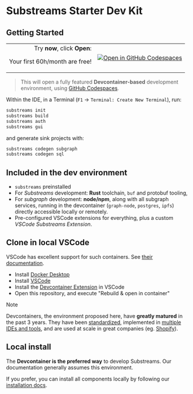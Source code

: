 # Substreams Starter Dev Kit

## Getting Started

<table><tr><td valign="top" align="right">Try <b>now</b>, click <b>Open</b>:
  
Your first 60h/month are free!
</td><td>

[![Open in GitHub Codespaces](https://github.com/codespaces/badge.svg)](https://github.com/codespaces/new/streamingfast/substreams-starter?machine=standardLinux32gb)
</td></tr></table>

> This will open a fully featured **Devcontainer-based** development environment, using [GitHub Codespaces](https://github.com/features/codespaces).

Within the IDE, in a Terminal (`F1` -> `Terminal: Create New Terminal`), run:

```bash
substreams init
substreams build
substreams auth
substreams gui
```

and generate sink projects with:

```bash
substreams codegen subgraph
substreams codegen sql
```


## Included in the dev environment

- `substreams` preinstalled
- For _Substreams_ development: **Rust** toolchain, `buf` and protobuf tooling, 
- For _subgraph_ development: **node/npm**, along with all subgraph services, running in the devcontainer (`graph-node`, `postgres`, `ipfs`) directly accessible locally or remotely.
- Pre-configured VSCode extensions for everything, plus a custom _VSCode Substreams Extension_.


## Clone in local VSCode

VSCode has excellent support for such containers. See [their documentation](https://code.visualstudio.com/docs/devcontainers/containers).

- Install [Docker Desktop](https://www.docker.com/products/docker-desktop/)
- Install [VSCode](https://code.visualstudio.com/download)
- Install the [Devcontainer Extension](https://marketplace.visualstudio.com/items?itemName=ms-vscode-remote.remote-containers) in VSCode
- Open this repository, and execute "Rebuild & open in container"

> [!NOTE]
> Devcontainers, the environment proposed here, have **greatly matured** in the past 3 years. They have been [standardized](https://containers.dev/), implemented in [multiple IDEs and tools](https://containers.dev/supporting), and are used at scale in great companies (eg. [Shopify](https://shopify.engineering/shopifys-cloud-development-journey)).


## Local install

The **Devcontainer is the preferred way** to develop Substreams. Our documentation generally assumes this environment.

If you prefer, you can install all components locally by following our [installation docs](https://substreams.streamingfast.io/documentation/consume/installing-the-cli).

